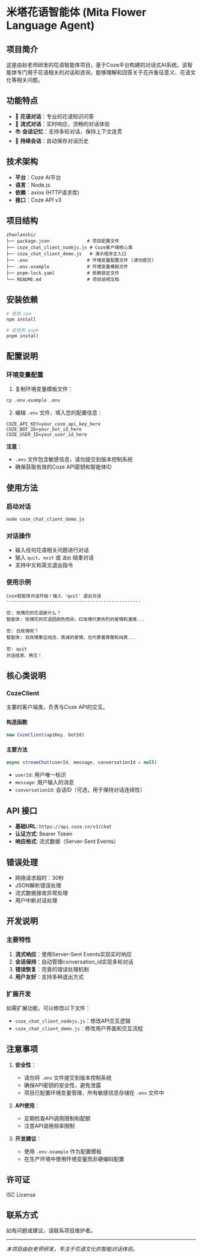 # 米塔花语智能体 (Mita Flower Language Agent)

## 项目简介

这是由赵老师研发的花语智能体项目，基于Coze平台构建的对话式AI系统。该智能体专门用于花语相关的对话和咨询，能够理解和回答关于花卉象征意义、花语文化等相关问题。

## 功能特点

- 🌸 **花语对话**：专业的花语知识问答
- 💬 **流式对话**：实时响应，流畅的对话体验
- 📚 **会话记忆**：支持多轮对话，保持上下文连贯
- 🔄 **持续会话**：自动保存对话历史

## 技术架构

- **平台**：Coze AI平台
- **语言**：Node.js
- **依赖**：axios (HTTP请求库)
- **接口**：Coze API v3

## 项目结构

```
zhaolaoshi/
├── package.json              # 项目配置文件
├── coze_chat_client_nodejs.js # Coze客户端核心类
├── coze_chat_client_demo.js   # 演示程序主入口
├── .env                      # 环境变量配置文件 (请勿提交)
├── .env.example              # 环境变量模板文件
├── pnpm-lock.yaml            # 依赖锁定文件
└── README.md                 # 项目说明文档
```

## 安装依赖

```bash
# 使用 npm
npm install

# 或使用 pnpm
pnpm install
```

## 配置说明

### 环境变量配置

1. 复制环境变量模板文件：
```bash
cp .env.example .env
```

2. 编辑 `.env` 文件，填入您的配置信息：
```env
COZE_API_KEY=your_coze_api_key_here
COZE_BOT_ID=your_bot_id_here
COZE_USER_ID=your_user_id_here
```

**注意**：
- `.env` 文件包含敏感信息，请勿提交到版本控制系统
- 确保获取有效的Coze API密钥和智能体ID

## 使用方法

### 启动对话

```bash
node coze_chat_client_demo.js
```

### 对话操作

- 输入任何花语相关问题进行对话
- 输入 `quit`、`exit` 或 `退出` 结束对话
- 支持中文和英文退出指令

### 使用示例

```
Coze智能体对话开始！输入 'quit' 退出对话
--------------------------------------------------

您: 玫瑰花的花语是什么？
智能体: 玫瑰花的花语因颜色而异。红玫瑰代表热烈的爱情和激情...

您: 白玫瑰呢？
智能体: 白玫瑰象征纯洁、真诚的爱情，也代表着尊敬和纯真...

您: quit
对话结束，再见！
```

## 核心类说明

### CozeClient

主要的客户端类，负责与Coze API的交互。

#### 构造函数
```javascript
new CozeClient(apiKey, botId)
```

#### 主要方法
```javascript
async streamChat(userId, message, conversationId = null)
```

- `userId`: 用户唯一标识
- `message`: 用户输入的消息
- `conversationId`: 会话ID（可选，用于保持对话连续性）

## API 接口

- **基础URL**: `https://api.coze.cn/v3/chat`
- **认证方式**: Bearer Token
- **响应格式**: 流式数据（Server-Sent Events）

## 错误处理

- 网络请求超时：30秒
- JSON解析错误处理
- 流式数据接收异常处理
- 用户中断对话处理

## 开发说明

### 主要特性

1. **流式响应**：使用Server-Sent Events实现实时响应
2. **会话保持**：自动管理conversation_id实现多轮对话
3. **错误恢复**：完善的错误处理机制
4. **用户友好**：支持多种退出方式

### 扩展开发

如需扩展功能，可以修改以下文件：

- `coze_chat_client_nodejs.js`：修改API交互逻辑
- `coze_chat_client_demo.js`：修改用户界面和交互流程

## 注意事项

1. **安全性**：
   - 请勿将 `.env` 文件提交到版本控制系统
   - 确保API密钥的安全性，避免泄露
   - 项目已配置环境变量管理，所有敏感信息存储在 `.env` 文件中

2. **API使用**：
   - 定期检查API调用限制和配额
   - 注意API调用频率限制

3. **开发建议**：
   - 使用 `.env.example` 作为配置模板
   - 在生产环境中使用环境变量而非硬编码配置

## 许可证

ISC License

## 联系方式

如有问题或建议，请联系项目维护者。

---

*本项目由赵老师研发，专注于花语文化的智能对话体验。*